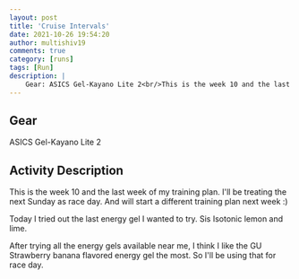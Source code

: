 ```yaml
---
layout: post
title: 'Cruise Intervals'
date: 2021-10-26 19:54:20
author: multishiv19
comments: true
category: [runs]
tags: [Run]
description: |
    Gear: ASICS Gel-Kayano Lite 2<br/>This is the week 10 and the last week of my training plan. I'll be treating the next Sunday as race day. And will start a different training plan next week :) <br/><br/>Today I tried out the last energy gel I wanted to try.<br/>Sis Isotonic lemon and lime.<br/><br/>After trying all the energy gels available near me, I think I like the GU Strawberry banana flavored energy gel the most.<br/>So I'll be using that for race day. 
---
```


## Gear
ASICS Gel-Kayano Lite 2

## Activity Description
This is the week 10 and the last week of my training plan. I'll be treating the next Sunday as race day. And will start a different training plan next week :) 

Today I tried out the last energy gel I wanted to try.
Sis Isotonic lemon and lime.

After trying all the energy gels available near me, I think I like the GU Strawberry banana flavored energy gel the most.
So I'll be using that for race day. 


<div width='100%' class='strava-embed-placeholder' data-embed-type='activity' data-embed-id='6167770859'></div>
<script src='https://strava-embeds.com/embed.js'></script>
